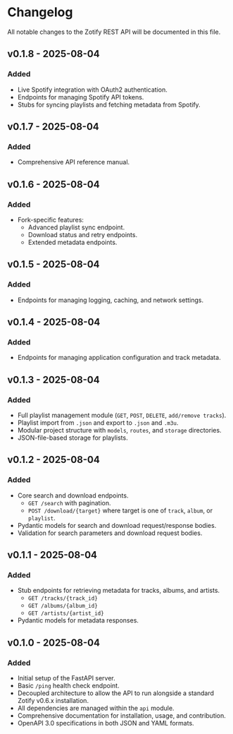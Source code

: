 # Changelog

All notable changes to the Zotify REST API will be documented in this file.

## v0.1.8 - 2025-08-04

### Added
- Live Spotify integration with OAuth2 authentication.
- Endpoints for managing Spotify API tokens.
- Stubs for syncing playlists and fetching metadata from Spotify.

## v0.1.7 - 2025-08-04

### Added
- Comprehensive API reference manual.

## v0.1.6 - 2025-08-04

### Added
- Fork-specific features:
  - Advanced playlist sync endpoint.
  - Download status and retry endpoints.
  - Extended metadata endpoints.

## v0.1.5 - 2025-08-04

### Added
- Endpoints for managing logging, caching, and network settings.

## v0.1.4 - 2025-08-04

### Added
- Endpoints for managing application configuration and track metadata.

## v0.1.3 - 2025-08-04

### Added
- Full playlist management module (`GET`, `POST`, `DELETE`, `add/remove tracks`).
- Playlist import from `.json` and export to `.json` and `.m3u`.
- Modular project structure with `models`, `routes`, and `storage` directories.
- JSON-file-based storage for playlists.

## v0.1.2 - 2025-08-04

### Added
- Core search and download endpoints.
  - `GET /search` with pagination.
  - `POST /download/{target}` where target is one of `track`, `album`, or `playlist`.
- Pydantic models for search and download request/response bodies.
- Validation for search parameters and download request bodies.

## v0.1.1 - 2025-08-04

### Added
- Stub endpoints for retrieving metadata for tracks, albums, and artists.
  - `GET /tracks/{track_id}`
  - `GET /albums/{album_id}`
  - `GET /artists/{artist_id}`
- Pydantic models for metadata responses.

## v0.1.0 - 2025-08-04

### Added
- Initial setup of the FastAPI server.
- Basic `/ping` health check endpoint.
- Decoupled architecture to allow the API to run alongside a standard Zotify v0.6.x installation.
- All dependencies are managed within the `api` module.
- Comprehensive documentation for installation, usage, and contribution.
- OpenAPI 3.0 specifications in both JSON and YAML formats.
